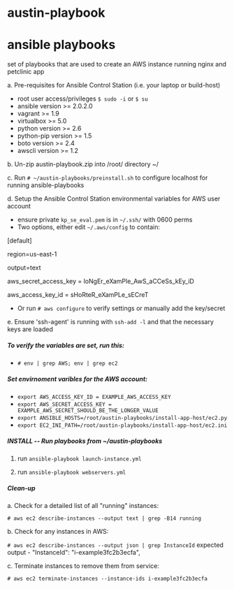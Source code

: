 # austin-playbook 
# ansible playbooks

set of playbooks that are used to create an AWS instance running nginx and petclinic app

a. Pre-requisites for Ansible Control Station (i.e. your laptop or build-host)
  - root user access/privileges `$ sudo -i` or `$ su`
  - ansible version >= 2.0.2.0
  - vagrant >= 1.9
  - virtualbox >= 5.0
  - python version >= 2.6
  - python-pip version >= 1.5
  - boto version >= 2.4
  - awscli version >= 1.2

b. Un-zip austin-playbook.zip into /root/ directory ~/

c. Run `# ~/austin-playbooks/preinstall.sh` to configure localhost for running ansible-playbooks

d. Setup the Ansible Control Station environmental variables for AWS user account
  - ensure private `kp_se_eval.pem` is in `~/.ssh/` with 0600 perms
  - Two options, either edit `~/.aws/config` to contain:

[default]

region=us-east-1

output=text

aws_secret_access_key = loNgEr_eXamPle_AwS_aCCeSs_kEy_iD

aws_access_key_id = sHoRteR_eXamPLe_sECreT

  - Or run ` # aws configure ` to verify settings or manually add the key/secret

e. Ensure 'ssh-agent' is running with `ssh-add -l` and that the necessary keys are loaded

##### To verify the variables are set, run this:
  * ` # env | grep AWS; env | grep ec2 `

##### Set envirnoment varibles for the AWS account:
  * `export AWS_ACCESS_KEY_ID = EXAMPLE_AWS_ACCESS_KEY`
  * `export AWS_SECRET_ACCESS_KEY = EXAMPLE_AWS_SECRET_SHOULD_BE_THE_LONGER_VALUE`
  * `export ANSIBLE_HOSTS=/root/austin-playbooks/install-app-host/ec2.py`
  * `export EC2_INI_PATH=/root/austin-playbooks/install-app-host/ec2.ini`
  
##### INSTALL -- Run playbooks from ~/austin-playbooks
1. run `ansible-playbook launch-instance.yml`

2. run `ansible-playbook webservers.yml`

##### Clean-up

a. Check for a detailed list of all "running" instances:

  `# aws ec2 describe-instances --output text | grep -B14 running`

b. Check for any instances in AWS:

  `# aws ec2 describe-instances --output json | grep InstanceId`
  expected output -                    "InstanceId": "i-example3fc2b3ecfa",

c. Terminate instances to remove them from service:

  `# aws ec2 terminate-instances --instance-ids i-example3fc2b3ecfa`
